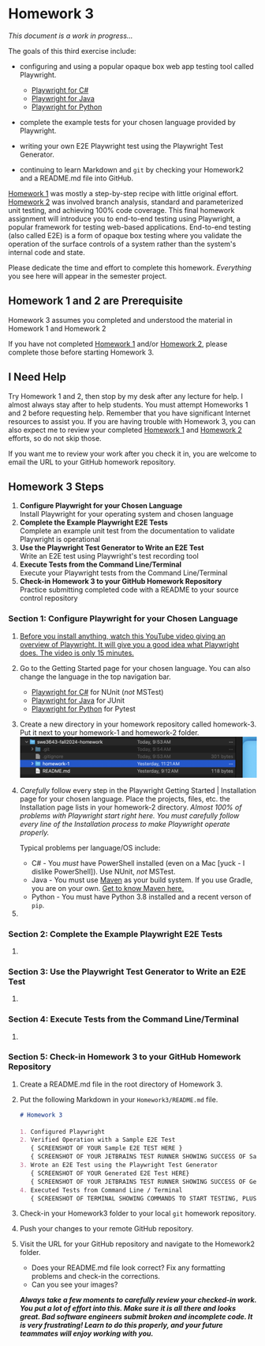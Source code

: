 # Homework 3

*This document is a work in progress...*

The goals of this third exercise include:

- configuring and using a popular opaque box web app testing tool called Playwright.
  - [Playwright for C#](https://playwright.dev/dotnet/docs/intro)
  - [Playwright for Java](https://playwright.dev/java/docs/intro)
  - [Playwright for Python](https://playwright.dev/python/docs/intro)

- complete the example tests for your chosen language provided by Playwright.
- writing your own E2E Playwright test using the Playwright Test Generator.
- continuing to learn Markdown and `git` by checking your Homework2 and a README.md file into GitHub.

[Homework 1](homework-1.md) was mostly a step-by-step recipe with little original effort. [Homework 2](homework-2.md) was involved branch analysis, standard and parameterized unit testing, and achieving 100% code coverage. This final homework assignment will introduce you to end-to-end testing using Playwright, a popular framework for testing web-based applications. End-to-end testing (also called E2E) is a form of opaque box testing where you validate the operation of the surface controls of a system rather than the system's internal code and state. 

Please dedicate the time and effort to complete this homework. *Everything* you see here will appear in the semester project.

## Homework 1 and 2 are Prerequisite

Homework 3 assumes you completed and understood the material in Homework 1 and Homework 2 

If you have not completed [Homework 1](homework-1.md) and/or [Homework 2](homework-2.md), please complete those before starting Homework 3.

## I Need Help

Try Homework 1 and 2, then stop by my desk after any lecture for help. I almost always stay after to help students. You must attempt Homeworks 1 and 2 before requesting help. Remember that you have significant Internet resources to assist you. If you are having trouble with Homework 3, you can also expect me to review your completed [Homework 1](homework-1.md)  and [Homework 2](homework-2.md) efforts, so do not skip those.

If you want me to review your work after you check it in, you are welcome to email the URL to your GitHub homework repository.

## Homework 3 Steps

1. **Configure Playwright for your Chosen Language**<br/>Install Playwright for your operating system and chosen language
2. **Complete the Example Playwright E2E Tests**<br/>Complete an example unit test from the documentation to validate Playwright is operational
3. **Use the Playwright Test Generator to Write an E2E Test**<br/>Write an E2E test using Playwright's test recording tool
4. **Execute Tests from the Command Line/Terminal**<br/>Execute your Playwright tests from the Command Line/Terminal
5. **Check-in Homework 3 to your GitHub Homework Repository**<br/>
   Practice submitting completed code with a README to your source control repository

### Section 1: **Configure Playwright for your Chosen Language**

1. [Before you install anything, watch this YouTube video giving an overview of Playwright. It will give you a good idea what Playwright does. The video is only 15 minutes.](https://www.youtube.com/watch?v=mB7YxSmnJz8)
2. Go to the Getting Started page for your chosen language. You can also change the language in the top navigation bar.
   - [Playwright for C#](https://playwright.dev/dotnet/docs/intro) for NUnit (*not* MSTest)
   - [Playwright for Java](https://playwright.dev/java/docs/intro) for JUnit
   - [Playwright for Python](https://playwright.dev/python/docs/intro) for Pytest
3. Create a new directory in your homework repository called homework-3. Put it next to your homework-1 and homework-2 folder. 
   ![image-20240823095932324](homework-3.assets/image-20240823095932324.png)

4. *Carefully* follow every step in the Playwright Getting Started | Installation page for your chosen language. Place the projects, files, etc. the Installation page lists in your homework-2 directory. 
   *Almost 100% of problems with Playwright start right here. You must carefully follow every line of the Installation process to make Playwright operate properly.*

   Typical problems per language/OS include:

   - C# - You *must* have PowerShell installed (even on a Mac [yuck - I dislike PowerShell]). Use NUnit, *not* MSTest.
   - Java - You must use [Maven](https://maven.apache.org/guides/getting-started/maven-in-five-minutes.html) as your build system. If you use Gradle, you are on your own. [Get to know Maven here.](https://maven.apache.org/guides/getting-started/maven-in-five-minutes.html)
   - Python - You must have Python 3.8 installed and a recent verson of `pip`. 

5. 

### Section 2: Complete the Example Playwright E2E Tests

1. 

### Section 3: Use the Playwright Test Generator to Write an E2E Test

1. 

### Section 4: Execute Tests from the Command Line/Terminal

1. 

### Section 5: Check-in Homework 3 to your GitHub Homework Repository

1. Create a README.md file in the root directory of Homework 3.

2. Put the following Markdown in your `Homework3/README.md` file. 

   ```markdown
   # Homework 3
   
   1. Configured Playwright
   2. Verified Operation with a Sample E2E Test
      { SCREENSHOT OF YOUR Sample E2E TEST HERE }
      { SCREENSHOT OF YOUR JETBRAINS TEST RUNNER SHOWING SUCCESS OF Sample E2E TEST }
   3. Wrote an E2E Test using the Playwright Test Generator
      { SCREENSHOT OF YOUR Generated E2E Test HERE}
      { SCREENSHOT OF YOUR JETBRAINS TEST RUNNER SHOWING SUCCESS OF Generated E2E TEST }
   4. Executed Tests from Command Line / Terminal
      { SCREENSHOT OF TERMINAL SHOWING COMMANDS TO START TESTING, PLUS RESULTS}
   ```

3. Check-in your Homework3 folder to your local `git` homework repository.

4. Push your changes to your remote GitHub repository.

5. Visit the URL for your GitHub repository and navigate to the Homework2 folder. 

   - Does your README.md file look correct? Fix any formatting problems and check-in the corrections.
   - Can you see your images? 

   ***Always take a few moments to carefully review your checked-in work. You put a lot of effort into this. Make sure it is all there and looks great. Bad software engineers submit broken and incomplete code. It is very frustrating! Learn to do this properly, and your future teammates will enjoy working with you.***

